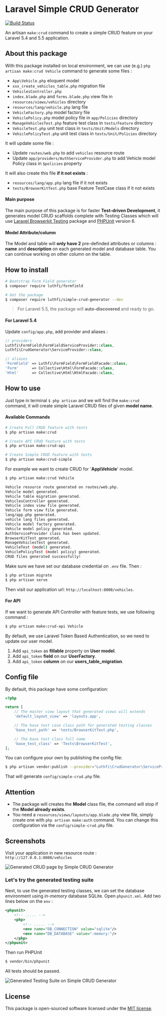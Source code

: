 # Laravel Simple CRUD Generator
[![Build Status](https://travis-ci.org/nafiesl/SimpleCrudGenerator.svg?branch=master)](https://travis-ci.org/nafiesl/SimpleCrudGenerator)

An artisan `make:crud` command to create a simple CRUD feature on your Laravel 5.4 and 5.5 application.

## About this package
With this package installed on local environment, we can use (e.g.) `php artisan make:crud Vehicle` command to generate some files :
- `App\Vehicle.php` eloquent model
- `xxx_create_vehicles_table.php` migration file
- `VehiclesController.php`
- `index.blade.php` and `forms.blade.php` view file in `resources/views/vehicles` directory
- `resources/lang/vehicle.php` lang file
- `VehicleFactory.php` model factory file
- `VehiclePolicy.php` model policy file in `app/Policies` directory
- `ManageVehiclesTest.php` feature test class in `tests/Feature` directory
- `VehicleTest.php` unit test class in `tests/Unit/Models` directory
- `VehiclePolicyTest.php` unit test class in `tests/Unit/Policies` directory

It will update some file :
- Update `routes/web.php` to add `vehicles` resource route
- Update `app/providers/AuthServiceProvider.php` to add Vehicle model Policy class in `$policies` property

It will also create this file **if it not exists** :
- `resources/lang/app.php` lang file if it not exists
- `tests/BrowserKitTest.php` base Feature TestCase class if it not exists

#### Main purpose

The main purpose of this package is for faster **Test-driven Development**, it generates model CRUD scaffolds complete with Testing Classes which will use [Laravel Browserkit Testing](https://github.com/laravel/browser-kit-testing) package and [PHPUnit](https://packagist.org/packages/phpunit/phpunit) version 6.

#### Model Attribute/column

The Model and table will **only have 2** pre-definded attributes or columns : **name** and **description** on each generated model and database table. You can continue working on other column on the table.

## How to install

```bash
# Bootstrap Form Field generator
$ composer require luthfi/formfield

# Get the package
$ composer require luthfi/simple-crud-generator --dev
```

> For Laravel 5.5, the package will **auto-discovered** and ready to go.

#### For Laravel 5.4

Update `config/app.php`, add provider and aliases :

```php
// providers
Luthfi\FormField\FormFieldServiceProvider::class,
Luthfi\CrudGenerator\ServiceProvider::class,

// aliases
'FormField' => Luthfi\FormField\FormFieldFacade::class,
'Form'      => Collective\Html\FormFacade::class,
'Html'      => Collective\Html\HtmlFacade::class,
```

## How to use
Just type in terminal `$ php artisan` and we will find the `make:crud` command, it will create simple Laravel CRUD files of given **model name**.

#### Available Commands

```bash
# Create Full CRUD feature with tests
$ php artisan make:crud

# Create API CRUD feature with tests
$ php artisan make:crud-api

# Create Simple CRUD feature with tests
$ php artisan make:crud-simple
```

For example we want to create CRUD for '**App\Vehicle**' model.

```bash
$ php artisan make:crud Vehicle

Vehicle resource route generated on routes/web.php.
Vehicle model generated.
Vehicle table migration generated.
VehiclesController generated.
Vehicle index view file generated.
Vehicle form view file generated.
lang/app.php generated.
vehicle lang files generated.
Vehicle model factory generated.
Vehicle model policy generated.
AuthServiceProvider class has been updated.
BrowserKitTest generated.
ManageVehiclesTest generated.
VehicleTest (model) generated.
VehiclePolicyTest (model policy) generated.
CRUD files generated successfully!
```

Make sure we have set our database credential on `.env` file. Then :

```bash
$ php artisan migrate
$ php artisan serve
```

Then visit our application url: `http://localhost:8000/vehicles`.

#### For API

If we want to generate API Controller with feature tests, we use following command :

```bash
$ php artisan make:crud-api Vehicle
```

By default, we use Laravel Token Based Authentication, so we need to update our user model.

1. Add `api_token` as **fillable** property on **User model**.
2. Add `api_token` **field** on our **UserFactory**.
3. Add `api_token` **column** on our **users_table_migration**.

## Config file

By default, this package have some configuration:

```php
<?php

return [
    // The master view layout that generated views will extends
    'default_layout_view' => 'layouts.app',

    // The base test case class path for generated testing classes
    'base_test_path' => 'tests/BrowserKitTest.php',

    // The base test class full name
    'base_test_class' => 'Tests\BrowserKitTest',
];
```

You can configure your own by publishing the config file:

```bash
$ php artisan vendor:publish --provider="Luthfi\CrudGenerator\ServiceProvider"
```

That will generate `config/simple-crud.php` file.

## Attention

- The package will creates the **Model** class file, the command will stop if the **Model already exists**.
- You need a `resources/views/layouts/app.blade.php` view file, simply create one with `php artisan make:auth` command. You can change this configuration via the `config/simple-crud.php` file.

## Screenshots

Visit your application in new resource route : `http://127.0.0.1:8000/vehicles`

![Generated CRUD page by Simple CRUD Generator](screenshots/simple-crud-generator-01.jpg)

### Let's try the generated testing suite

Next, to use the generated testing classes, we can set the database environment using *in-memory* database SQLite. Open `phpunit.xml`. Add two lines below on the `env` :

```xml
<phpunit>
    <!-- ..... -->
    <php>
        <!-- ..... -->
        <env name="DB_CONNECTION" value="sqlite"/>
        <env name="DB_DATABASE" value=":memory:"/>
    </php>
</phpunit>
```

Then run PHPUnit

```bash
$ vendor/bin/phpunit
```

All tests should be passed.

![Generated Testing Suite on Simple CRUD Generator](screenshots/simple-crud-generator-02.jpg)

## License

This package is open-sourced software licensed under the [MIT license](LICENSE).

